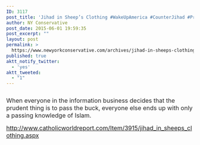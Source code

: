 ```yaml
---
ID: 3117
post_title: 'Jihad in Sheep’s Clothing #WakeUpAmerica #CounterJihad #ProudAmerican'
author: NY Conservative
post_date: 2015-06-01 19:59:35
post_excerpt: ""
layout: post
permalink: >
  https://www.newyorkconservative.com/archives/jihad-in-sheeps-clothing-wakeupamerica-counterjihad-proudamerican/
published: true
aktt_notify_twitter:
  - 'yes'
aktt_tweeted:
  - "1"
---
```

<p><img src="http://www.newyorkconservative.com/wp-content/uploads/2015/06/060115_2359_JihadinShee1.jpg" alt=""/>
	</p><p><span style="color:#252525; font-size:12pt">When everyone in the information business decides that the prudent thing is to pass the buck, everyone else ends up with only a passing knowledge of Islam.
</span></p><p><a href="http://www.catholicworldreport.com/Item/3915/jihad_in_sheeps_clothing.aspx"><span style="font-size:12pt">http://www.catholicworldreport.com/Item/3915/jihad_in_sheeps_clothing.aspx</span></a><span style="font-size:12pt">
		</span></p>
